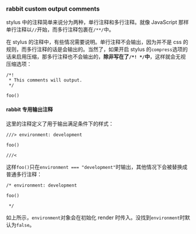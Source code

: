 ### rabbit custom output comments

stylus 中的注释简单来说分为两种，单行注释和多行注释。就像 JavaScript 那样单行注释以`//`开始，而多行注释包裹在`/**/`中。

在 stylus 的注释中，有些情况需要说明。单行注释不会输出，因为并不是 css 的规则，而多行注释的话是会输出的。当然了，如果开启 stylus 的`compress`选项的话来启用压缩，那多行注释也不会输出的，**除非写在了`/*! */`中**，这样就会无视压缩选项：

```stylus
/*!
 * This comments will output.
 */
 
foo()
```

#### rabbit 专用输出注释

这里的注释定义了用于输出满足条件下的样式：

```stylus
///> environment: development

foo()

///<
```

这样`foo()`只在`environment === "development"`时输出，其他情况下会被替换成普通多行注释：

```stylus
/* environment: development
 
foo()

 */
```

如上所示，`environment`对象会在初始化 render 时传入。没找到`environment`时默认为`false`。
